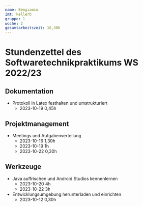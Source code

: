 ```yaml
---
name: Bengiamin
imt: kellerb
gruppe: 1
woche: 2
gesamtarbeitszeit: 10,30h
---
```


# Stundenzettel des Softwaretechnikpraktikums WS 2022/23

## Dokumentation
- Protokoll in Latex festhalten und umstrukturiert
  - 2023-10-19 0,45h

## Projektmanagement
- Meetings und Aufgabenverteilung
  - 2023-10-16 1,30h
  - 2023-10-19 1h
  - 2023-10-22 0,30h

## Werkzeuge
- Java auffrischen und Android Studios kennenlernen
  - 2023-10-20 4h
  - 2023-10-22 3h
- Entwicklungsumgebung herunterladen und einrichten
  - 2023-10-12 0,30h
